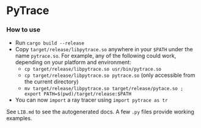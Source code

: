 # PyTrace

### How to use

- Run `cargo build --release`
- Copy `target/release/libpytrace.so` anywhere in your `$PATH` under the name `pytrace.so`. For example, any of the following could work, depending on your platform and environment:
    - `cp target/release/libpytrace.so usr/bin/pytrace.so`
    - `cp target/release/libpytrace.so pytrace.so` (only accessible from the current directory)
    - `mv target/release/libpytrace.so target/release/pytace.so ; export PATH=$(pwd)/target/release:$PATH`
- You can now `import` a ray tracer using `import pytrace as tr`

See `LIB.md` to see the autogenerated docs.
A few `.py` files provide working examples.
